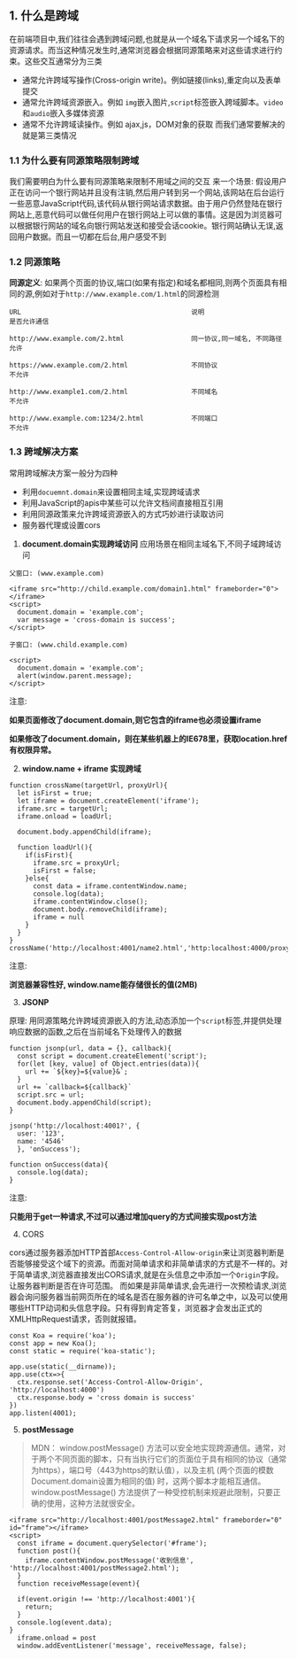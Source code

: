 ## 1. 什么是跨域
在前端项目中,我们往往会遇到跨域问题,也就是从一个域名下请求另一个域名下的资源请求。而当这种情况发生时,通常浏览器会根据同源策略来对这些请求进行约束。这些交互通常分为三类
+ 通常允许跨域写操作(Cross-origin write)。例如链接(links),重定向以及表单提交
+ 通常允许跨域资源嵌入。例如 `img`嵌入图片,`script`标签嵌入跨域脚本。`video`和`audio`嵌入多媒体资源
+ 通常不允许跨域读操作。例如 ajax,js，DOM对象的获取
而我们通常要解决的就是第三类情况

### 1.1 为什么要有同源策略限制跨域
我们需要明白为什么要有同源策略来限制不用域之间的交互
来一个场景: 假设用户正在访问一个银行网站并且没有注销,然后用户转到另一个网站,该网站在后台运行一些恶意JavaScript代码,该代码从银行网站请求数据。由于用户仍然登陆在银行网站上,恶意代码可以做任何用户在银行网站上可以做的事情。这是因为浏览器可以根据银行网站的域名向银行网站发送和接受会话cookie。银行网站确认无误,返回用户数据。而且一切都在后台,用户感受不到
### 1.2 同源策略
**同源定义**: 如果两个页面的协议,端口(如果有指定)和域名都相同,则两个页面具有相同的源,例如对于`http://www.example.com/1.html`的同源检测
```
URL                                           说明                                  是否允许通信

http://www.example.com/2.html                 同一协议,同一域名, 不同路径             允许

https://www.example.com/2.html                不同协议                               不允许

http://www.example1.com/2.html                不同域名                               不允许

http://www.example.com:1234/2.html            不同端口                               不允许
```
### 1.3 跨域解决方案
常用跨域解决方案一般分为四种
+ 利用`docuemnt.domain`来设置相同主域,实现跨域请求
+ 利用JavaScript的apis中某些可以允许文档间直接相互引用
+ 利用同源政策来允许跨域资源嵌入的方式巧妙进行读取访问
+ 服务器代理或设置cors

1. **document.domain实现跨域访问**
应用场景在相同主域名下,不同子域跨域访问
```
父窗口: (www.example.com)

<iframe src="http://child.example.com/domain1.html" frameborder="0"></iframe>
<script>
  document.domain = 'example.com';
  var message = 'cross-domain is success';
</script>

子窗口: (www.child.example.com)

<script>
  document.domain = 'example.com';
  alert(window.parent.message);
</script>
```
注意: 

**如果页面修改了document.domain,则它包含的iframe也必须设置iframe**

**如果修改了document.domain，则在某些机器上的IE678里，获取location.href有权限异常。**

2. **window.name + iframe 实现跨域**
```
function crossName(targetUrl, proxyUrl){
  let isFirst = true;
  let iframe = document.createElement('iframe');
  iframe.src = targetUrl;
  iframe.onload = loadUrl;

  document.body.appendChild(iframe);

  function loadUrl(){
    if(isFirst){
      iframe.src = proxyUrl;
      isFirst = false;
    }else{
      const data = iframe.contentWindow.name;
      console.log(data);
      iframe.contentWindow.close();
      document.body.removeChild(iframe);
      iframe = null
    }
  }
}
crossName('http://localhost:4001/name2.html','http:localhost:4000/proxy.html')
```
注意:

**浏览器兼容性好, window.name能存储很长的值(2MB)**

3. **JSONP**

原理: 用同源策略允许跨域资源嵌入的方法,动态添加一个`script`标签,并提供处理响应数据的函数,之后在当前域名下处理传入的数据
```
function jsonp(url, data = {}, callback){
  const script = document.createElement('script');
  for(let [key, value] of Object.entries(data)){
    url += `${key}=${value}&`;
  }
  url += `callback=${callback}`
  script.src = url;
  document.body.appendChild(script);
}  

jsonp('http://localhost:4001?', {
  user: '123',
  name: '4546'
  }, 'onSuccess');

function onSuccess(data){
  console.log(data);
}

```
注意:

**只能用于get一种请求,不过可以通过增加query的方式间接实现post方法**

4. CORS

​​​cors通过服务器添加HTTP首部`Access-Control-Allow-origin`来让浏览器判断是否能够接受这个域下的资源。而面对简单请求和非简单请求的方式是不一样的。对于简单请求,浏览器直接发出CORS请求,就是在头信息之中添加一个`Origin`字段。让服务器判断是否在许可范围。
而如果是非简单请求,会先进行一次预检请求,浏览器会询问服务器当前网页所在的域名是否在服务器的许可名单之中，以及可以使用哪些HTTP动词和头信息字段。只有得到肯定答复，浏览器才会发出正式的XMLHttpRequest请求，否则就报错。
```
const Koa = require('koa');
const app = new Koa();
const static = require('koa-static');

app.use(static(__dirname));
app.use(ctx=>{
  ctx.response.set('Access-Control-Allow-Origin', 'http://localhost:4000')
  ctx.response.body = 'cross domain is success'
})
app.listen(4001);
```
5. **postMessage**
> MDN： window.postMessage() 方法可以安全地实现跨源通信。通常，对于两个不同页面的脚本，只有当执行它们的页面位于具有相同的协议（通常为https），端口号（443为https的默认值），以及主机  (两个页面的模数 Document.domain设置为相同的值) 时，这两个脚本才能相互通信。window.postMessage() 方法提供了一种受控机制来规避此限制，只要正确的使用，这种方法就很安全。

```
<iframe src="http://localhost:4001/postMessage2.html" frameborder="0" id="frame"></iframe>
<script>
  const iframe = document.querySelector('#frame');
  function post(){
    iframe.contentWindow.postMessage('收到信息', 'http://localhost:4001/postMessage2.html');
  }
  function receiveMessage(event){
      
  if(event.origin !== 'http://localhost:4001'){
    return;
  }
  console.log(event.data);
}
  iframe.onload = post
  window.addEventListener('message', receiveMessage, false);
```

